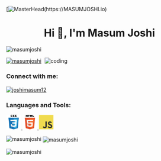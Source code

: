 [![MasterHead](https://www.bing.com/images/search?)(https://MASUMJOSHI.io)
<h1 align="center">Hi 👋, I'm Masum Joshi</h1>
<p align="left"> <img src="https://komarev.com/ghpvc/?username=masumjoshi&label=Profile%20views&color=0e75b6&style=flat" alt="masumjoshi" /> </p>
<img align="right" alt="coding" width="400" src="https://user-images.githubusercontent.com/55389276/140866485-8fb1c876-9a8f-4d6a-98dc-08c4981eaf70.gif">

<p align="left"> <a href="https://github.com/ryo-ma/github-profile-trophy"><img src="https://github-profile-trophy.vercel.app/?username=masumjoshi" alt="masumjoshi" /></a> </p>

<h3 align="left">Connect with me:</h3>
<p align="left">
<a href="https://instagram.com/joshimasum12" target="blank"><img align="center" src="https://raw.githubusercontent.com/rahuldkjain/github-profile-readme-generator/master/src/images/icons/Social/instagram.svg" alt="joshimasum12" height="30" width="40" /></a>
</p>

<h3 align="left">Languages and Tools:</h3>
<p align="left"> <a href="https://www.w3schools.com/css/" target="_blank" rel="noreferrer"> <img src="https://raw.githubusercontent.com/devicons/devicon/master/icons/css3/css3-original-wordmark.svg" alt="css3" width="40" height="40"/> </a> <a href="https://www.w3.org/html/" target="_blank" rel="noreferrer"> <img src="https://raw.githubusercontent.com/devicons/devicon/master/icons/html5/html5-original-wordmark.svg" alt="html5" width="40" height="40"/> </a> <a href="https://developer.mozilla.org/en-US/docs/Web/JavaScript" target="_blank" rel="noreferrer"> <img src="https://raw.githubusercontent.com/devicons/devicon/master/icons/javascript/javascript-original.svg" alt="javascript" width="40" height="40"/> </a> </p>

<p><img align="left" src="https://github-readme-stats.vercel.app/api/top-langs?username=masumjoshi&show_icons=true&locale=en&layout=compact" alt="masumjoshi" /></p>

<p>&nbsp;<img align="center" src="https://github-readme-stats.vercel.app/api?username=masumjoshi&show_icons=true&locale=en" alt="masumjoshi" /></p>

<p><img align="center" src="https://github-readme-streak-stats.herokuapp.com/?user=masumjoshi&" alt="masumjoshi" /></p>
